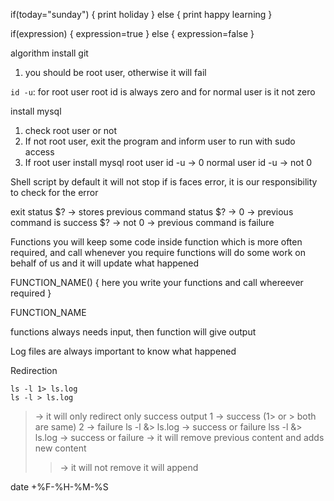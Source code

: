 if(today="sunday") {
    print holiday
}
else {
    print happy learning
}

if(expression) {
    expression=true
}
else {
    expression=false
}

algorithm
install git
1. you should be root user, otherwise it will fail

`id -u`: for root user root id is always zero and for normal user is it not zero

install mysql
1. check root user or not
2. If not root user, exit the program and inform user to run with sudo access
3. If root user install mysql
root user id -u -> 0
normal user id -u -> not 0

Shell script by default it will not stop if is faces error, it is our responsibility to check for the error

exit status
$? -> stores previous command status
$? -> 0 -> previous command is success
$? -> not 0 -> previous command is failure

Functions
you will keep some code inside function which is more often required, and call whenever you require
functions will do some work on behalf of us and it will update what happened

FUNCTION_NAME() {
    here you write your functions and call whereever required
}

FUNCTION_NAME

functions always needs input, then function will give output

Log files are always important to know what happened

Redirection
```
ls -l 1> ls.log
ls -l > ls.log
```

> -> it will only redirect only success output
1 -> success (1> or > both are same)
2 -> failure
ls -l &> ls.log -> success or failure
lss -l &> ls.log -> success or failure
> -> it will remove previous content and adds new content
>> -> it will not remove it will append

date +%F-%H-%M-%S

